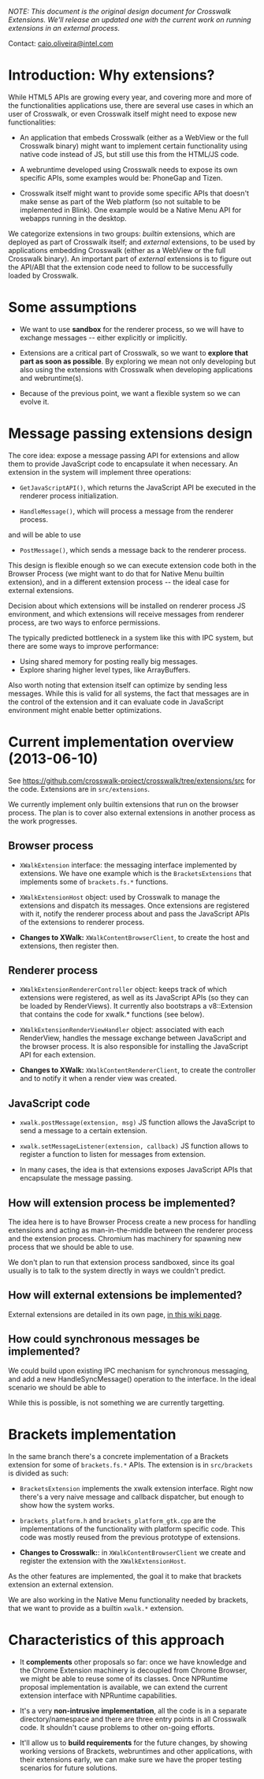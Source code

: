 *NOTE: This document is the original design document for Crosswalk Extensions. We'll release an updated one with the current work on running extensions in an external process.*

Contact: caio.oliveira@intel.com

# Introduction: Why extensions?

While HTML5 APIs are growing every year, and covering more and more of the
functionalities applications use, there are several use cases in which an user
of Crosswalk, or even Crosswalk itself might need to expose new functionalities:

* An application that embeds Crosswalk (either as a WebView or the full Crosswalk
  binary) might want to implement certain functionality using native code
  instead of JS, but still use this from the HTML/JS code.

* A webruntime developed using Crosswalk needs to expose its own specific APIs,
  some examples would be: PhoneGap and Tizen.

* Crosswalk itself might want to provide some specific APIs that doesn't make
  sense as part of the Web platform (so not suitable to be implemented in
  Blink). One example would be a Native Menu API for webapps running in the
  desktop.

We categorize extensions in two groups: _builtin_ extensions, which are
deployed as part of Crosswalk itself; and _external_ extensions, to be used by
applications embedding Crosswalk (either as a WebView or the full Crosswalk
binary). An important part of _external_ extensions is to figure out the
API/ABI that the extension code need to follow to be successfully loaded by
Crosswalk.


# Some assumptions

* We want to use **sandbox** for the renderer process, so we will have to
  exchange messages -- either explicitly or implicitly.

* Extensions are a critical part of Crosswalk, so we want to **explore that part
  as soon as possible**. By exploring we mean not only developing but also
  using the extensions with Crosswalk when developing applications and
  webruntime(s).

* Because of the previous point, we want a flexible system so we can evolve
  it.


# Message passing extensions design

The core idea: expose a message passing API for extensions and allow them to
provide JavaScript code to encapsulate it when necessary. An extension in the
system will implement three operations:

* `GetJavaScriptAPI()`, which returns the JavaScript API be executed in the
  renderer process initialization.

* `HandleMessage()`, which will process a message from the renderer process.

and will be able to use

* `PostMessage()`, which sends a message back to the renderer process.

This design is flexible enough so we can execute extension code both in the
Browser Process (we might want to do that for Native Menu builtin extension),
and in a different extension process -- the ideal case for external
extensions.

Decision about which extensions will be installed on renderer process JS
environment, and which extensions will receive messages from renderer process,
are two ways to enforce permissions.

The typically predicted bottleneck in a system like this with IPC system, but
there are some ways to improve performance:

* Using shared memory for posting really big messages.
* Explore sharing higher level types, like ArrayBuffers.

Also worth noting that extension itself can optimize by sending less
messages. While this is valid for all systems, the fact that messages are in
the control of the extension and it can evaluate code in JavaScript
environment might enable better optimizations.


# Current implementation overview (2013-06-10)

See https://github.com/crosswalk-project/crosswalk/tree/extensions/src for the code. Extensions are in ``src/extensions``.

We currently implement only builtin extensions that run on the browser
process. The plan is to cover also external extensions in another process as
the work progresses.

## Browser process

* ``XWalkExtension`` interface: the messaging interface implemented by
  extensions. We have one example which is the ``BracketsExtensions`` that
  implements some of ``brackets.fs.*`` functions.

* ``XWalkExtensionHost`` object: used by Crosswalk to manage the extensions and
  dispatch its messages. Once extensions are registered with it, notify the
  renderer process about and pass the JavaScript APIs of the extensions to
  renderer process.

* **Changes to XWalk:** ``XWalkContentBrowserClient``, to create the host and
  extensions, then register then.

## Renderer process

* ``XWalkExtensionRendererController`` object: keeps track of which extensions
   were registered, as well as its JavaScript APIs (so they can be loaded by
   RenderViews).  It currently also bootstraps a v8::Extension that contains
   the code for xwalk.* functions (see below).

* ``XWalkExtensionRenderViewHandler`` object: associated with each RenderView,
  handles the message exchange between JavaScript and the browser process. It
  is also responsible for installing the JavaScript API for each extension.

* **Changes to XWalk:** ``XWalkContentRendererClient``, to create the
  controller and to notify it when a render view was created.

## JavaScript code

* ``xwalk.postMessage(extension, msg)`` JS function allows the JavaScript to
  send a message to a certain extension.

* ``xwalk.setMessageListener(extension, callback)`` JS function allows to register
  a function to listen for messages from extension.

* In many cases, the idea is that extensions exposes JavaScript APIs that
  encapsulate the message passing.


## How will extension process be implemented?

The idea here is to have Browser Process create a new process for handling
extensions and acting as man-in-the-middle between the renderer process and
the extension process. Chromium has machinery for spawning new process that
we should be able to use.

We don't plan to run that extension process sandboxed, since its goal usually
is to talk to the system directly in ways we couldn't predict.


## How will external extensions be implemented?

External extensions are detailed in its own page, [in this wiki page](Extensions).


## How could synchronous messages be implemented?

We could build upon existing IPC mechanism for synchronous messaging, and add
a new HandleSyncMessage() operation to the interface. In the ideal scenario we
should be able to

While this is possible, is not something we are currently
targetting.


# Brackets implementation

In the same branch there's a concrete implementation of a Brackets extension
for some of ``brackets.fs.*`` APIs. The extension is in ``src/brackets`` is
divided as such:

* ``BracketsExtension`` implements the xwalk extension interface. Right now
  there's a very naive message and callback dispatcher, but enough to show how
  the system works.

* ``brackets_platform.h`` and ``brackets_platform_gtk.cpp`` are the
  implementations of the functionality with platform specific code. This code
  was mostly reused from the previous prototype of extensions.

* **Changes to Crosswalk:**: in ``XWalkContentBrowserClient`` we create and
  register the extension with the ``XWalkExtensionHost``.

As the other features are implemented, the goal it to make that brackets
extension an external extension.

We are also working in the Native Menu functionality needed by brackets, that
we want to provide as a builtin ``xwalk.*`` extension.


# Characteristics of this approach

* It **complements** other proposals so far: once we have knowledge and the
  Chrome Extension machinery is decoupled from Chrome Browser, we might be
  able to reuse some of its classes. Once NPRuntime proposal implementation is
  available, we can extend the current extension interface with NPRuntime
  capabilities.

* It's a very **non-intrusive implementation**, all the code is in a separate
  directory/namespace and there are three entry points in all Crosswalk code. It
  shouldn't cause problems to other on-going efforts.

* It'll allow us to **build requirements** for the future changes, by showing
  working versions of Brackets, webruntimes and other applications, with their
  extensions early, we can make sure we have the proper testing scenarios for
  future solutions.
